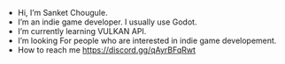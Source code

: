 - Hi, I’m Sanket Chougule.
- I’m an indie game developer. I usually use Godot.
- I’m currently learning VULKAN API.
- I’m looking For people who are interested in indie game developement.
- How to reach me https://discord.gg/qAyrBFqRwt

<!---
SANKET2111/SANKET2111 is a ✨ special ✨ repository because its `README.md` (this file) appears on your GitHub profile.
You can click the Preview link to take a look at your changes.
--->
